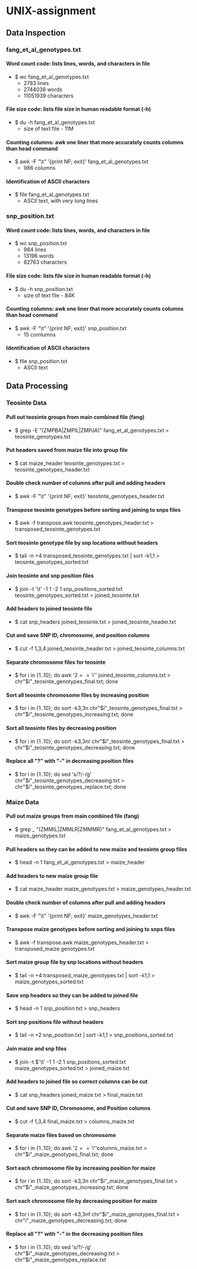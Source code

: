 # UNIX-assignment
## Data Inspection
### fang_et_al_genotypes.txt
#### Word count code: lists lines, words, and characters in file
- $ wc fang_et_al_genotypes.txt
	* 2783 lines
	* 2744038 words
	* 11051939 characters
#### File size code: lists file size in human readable format (-h)
- $ du -h fang_et_al_genotypes.txt
	* size of text file - 11M
#### Counting columns: awk one liner that more accurately counts columns than head command
- $ awk -F "\t" '{print NF; exit}' fang_et_al_genotypes.txt
	* 986 columns
#### Identification of ASCII characters
- $ file fang_et_al_genotypes.txt
	* ASCII text, with very long lines
### snp_position.txt
#### Word count code: lists lines, words, and characters in file
- $ wc snp_position.txt
	* 984 lines
	* 13198 words
	* 82763 characters
#### File size code: lists file size in human readable format (-h)
- $ du -h snp_position.txt
	* size of text file - 84K
#### Counting columns: awk one liner that more accurately counts columns than head command
- $ awk -F "\t" '{print NF; exit}' snp_position.txt
	* 15 comlumns
#### Identification of ASCII characters
- $ file snp_position.txt
	* ASCII text
## Data Processing
### Teosinte Data
#### **Pull out teosinte groups from main combined file (fang)**
- $ grep -E "(ZMPBA|ZMPIL|ZMPJA)" fang_et_al_genotypes.txt > teosinte_genotypes.txt
#### **Put headers saved from maize file into group file**
- $ cat maize_header teosinte_genotypes.txt > teosinte_genotypes_header.txt
#### **Double check number of columns after pull and adding headers**
- $ awk -F "\t" '{print NF; exit}' teostinte_genotypes_header.txt
#### **Transpose teosinte genotypes before sorting and joining to snps files**
- $ awk -f transpose.awk teosinte_genotypes_header.txt > transposed_teosinte_genotypes.txt
#### **Sort teosinte genotype file by snp locations without headers**
- $ tail -n +4 transposed_teosinte_genotypes.txt | sort -k1,1 > teosinte_genotypes_sorted.txt
#### **Join teosinte and snp position files**
- $ join -t '\t' -1 1 -2 1 snp_positions_sorted.txt teosinte_genotypes_sorted.txt > joined_teosinte.txt
#### **Add headers to joined teosinte file**
- $ cat snp_headers joined_teosinte.txt > joined_teosinte_header.txt
#### **Cut and save SNP ID, chromosome, and position columns**
- $ cut -f 1,3,4 joined_teosinte_header.txt > joined_teosinte_columns.txt
#### **Separate chromosome files for teosinte**
- $ for i in {1..10}; do awk '$2=='$i'' joined_teosinte_columns.txt > chr"$i"_teosinte_genotypes_final.txt; done
#### **Sort all teosinte chromosome files by increasing position**
- $ for i in {1..10}; do sort -k3,3n chr"$i"_teosinte_genotypes_final.txt > chr"$i"_teosinte_genotypes_increasing.txt; done
#### **Sort all teosinte files by decreasing position**
- $ for i in {1..10}; do sort -k3,3nr chr"$i"_teosinte_genotypes_final.txt > chr"$i"_teosinte_genotypes_decreasing.txt; done
#### **Replace all "?" with "-" in decreasing position files**
- $ for i in {1..10}; do sed 's/?/-/g' chr"$i"_teosinte_genotypes_decreasing.txt > chr"$i"_teosinte_genotypes_replace.txt; done
### Maize Data
#### **Pull out maize groups from main combined file (fang)**
- $ grep _ "(ZMMIL|ZMMLR|ZMMMR)" fang_et_al_genotypes.txt > maize_genotypes.txt
#### **Pull headers so they can be added to new maize and teosinte group files**
- $ head -n 1 fang_et_al_genotypes.txt > maize_header
#### **Add headers to new maize group file**
- $ cat maize_header maize_genotypes.txt > maize_genotypes_header.txt
#### **Double check number of columns after pull and adding headers**
- $ awk -F "\t" '{print NF; exit}' maize_genotypes_header.txt
#### **Transpose maize genotypes before sorting and joining to snps files**
- $ awk -f transpose.awk maize_genotypes_header.txt > transposed_maize genotypes.txt
#### **Sort maize group file by snp locations without headers**
- $ tail -n +4 transposed_maize_genotypes.txt | sort -k1,1 > maize_genotypes_sorted.txt
#### **Save snp headers so they can be added to joined file**
- $ head -n 1 snp_position.txt > snp_headers
#### **Sort snp positions file without headers**
- $ tail -n +2 snp_position.txt | sort -k1,1 > snp_positions_sorted.txt
#### **Join maize and snp files**
- $ join -t $'\t' -1 1 -2 1 snp_positions_sorted.txt maize_genotypes_sorted.txt > joined_maize.txt
#### **Add headers to joined file so correct columns can be cut**
- $ cat snp_headers joined_maize.txt > final_maize.txt
#### **Cut and save SNP ID, Chromosome, and Position columns**
- $ cut -f 1,3,4 final_maize.txt > columns_maize.txt
#### **Separate maize files based on chromosome**
- $ for i in {1..10}; do awk '$2=='$i''columns_maize.txt > chr"$i"_maize_genotypes_final.txt; done
#### **Sort each chromosome file by increasing position for maize**
- $ for i in {1..10}; do sort -k3,3n chr"$i"_maize_genotypes_final.txt > chr"$i"_maize_genotypes_increasing.txt; done
#### **Sort each chromosome file by decreasing position for maize**
- $ for i in {1..10}; do sort -k3,3nf chr"$i"_maize_genotypes_final.txt > chr"i"_maize_genotypes_decreasing.txt; done
#### **Replace all "?" with "-" in the decreasing position files**
- $ for i in {1..10}; do sed 's/?/-/g' chr"$i"_maize_genotypes_decreasing.txt > chr"$i"_maize_genotypes_replace.txt


